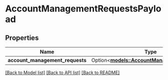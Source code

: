 # AccountManagementRequestsPayload

## Properties

Name | Type | Description | Notes
------------ | ------------- | ------------- | -------------
**account_management_requests** | Option<[**models::AccountManagementRequests**](AccountManagementRequests.md)> |  | [optional]

[[Back to Model list]](../README.md#documentation-for-models) [[Back to API list]](../README.md#documentation-for-api-endpoints) [[Back to README]](../README.md)
